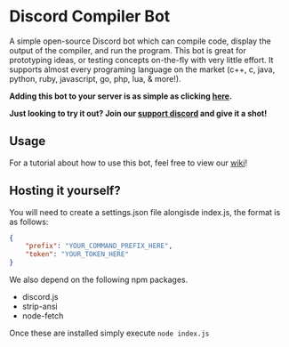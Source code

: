# Discord Compiler Bot
A simple open-source Discord bot which can compile code, display the output of the compiler, and run the program. This bot is great for prototyping ideas, or testing concepts on-the-fly with very little effort. It supports almost every programing language on the market (c++, c, java, python, ruby, javascript, go, php, lua, & more!). 

**Adding this bot to your server is as simple as clicking [here](https://discordapp.com/oauth2/authorize?client_id=504095380166803466&scope=bot&permissions=388160).**

**Just looking to try it out? Join our [support discord](https://discord.gg/ExraTaJ) and give it a shot!**

## Usage
For a tutorial about how to use this bot, feel free to view our [wiki](https://github.com/Headline/discord-compiler/wiki)!

## Hosting it yourself?
You will need to create a settings.json file alongisde index.js, the format is as follows:
```json
{
    "prefix": "YOUR_COMMAND_PREFIX_HERE",
    "token": "YOUR_TOKEN_HERE"
}
```
We also depend on the following npm packages.
- discord.js
- strip-ansi
- node-fetch

Once these are installed simply execute `node index.js`
